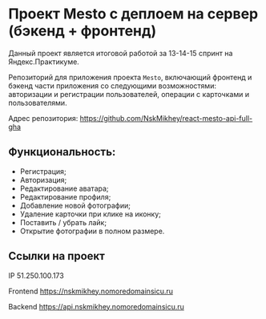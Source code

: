 # Проект Mesto с деплоем на сервер (бэкенд + фронтенд)

Данный проект является итоговой работой за 13-14-15 спринт на Яндекс.Практикуме.

Репозиторий для приложения проекта `Mesto`, включающий фронтенд и бэкенд части приложения со следующими возможностями: авторизации и регистрации пользователей, операции с карточками и пользователями. 

Адрес репозитория: https://github.com/NskMikhey/react-mesto-api-full-gha

## Функциональность:
- Регистрация;
- Авторизация;
- Редактирование аватара;
- Редактирование профиля;
- Добавление новой фотографии;
- Удаление карточки при клике на иконку;
- Поставить / убрать лайк;
- Открытие фотографии в полном размере.

## Ссылки на проект

IP 51.250.100.173

Frontend https://nskmikhey.nomoredomainsicu.ru

Backend https://api.nskmikhey.nomoredomainsicu.ru
